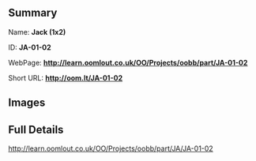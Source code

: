 

## Summary
 
Name: __Jack (1x2)__

ID: __JA-01-02__

WebPage: __http://learn.oomlout.co.uk/OO/Projects/oobb/part/JA-01-02__

Short URL: __http://oom.lt/JA-01-02__


## Images




## Full Details

 http://learn.oomlout.co.uk/OO/Projects/oobb/part/JA/JA-01-02

